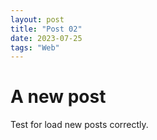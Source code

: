 ```yaml
---
layout: post
title: "Post 02"
date: 2023-07-25
tags: "Web"
---
```


<h1> A new post</h1>
<p> Test for load new posts correctly.</p>
<!--more-->